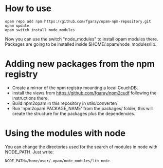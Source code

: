 # How to use

```
opam repo add npm https://github.com/fgaray/opam-npm-repository.git
opam update
opam switch install node_modules
```

Now you can use the switch "node_modules" to install opam modules there.
Packages are going to be installed inside $HOME/.opam/node_modules/lib.


# Adding new packages from the npm registry


- Create a mirror of the npm registry mounting a local CouchDB.
- Install the views from https://github.com/fgaray/npm2cudf following the
  instructions there.
- Build npm2opam in this repository in utils/converter/
- Run 'npm2opam PACKAGE_NAME' from the packages/ folder, this will create the
  structure for the packages plus the dependencies.


# Using the modules with node

You can change the directories used for the search of modules in node with
NODE_PATH. Just write:

```
NODE_PATH=/home/user/.opam/node_modules/lib node
```
